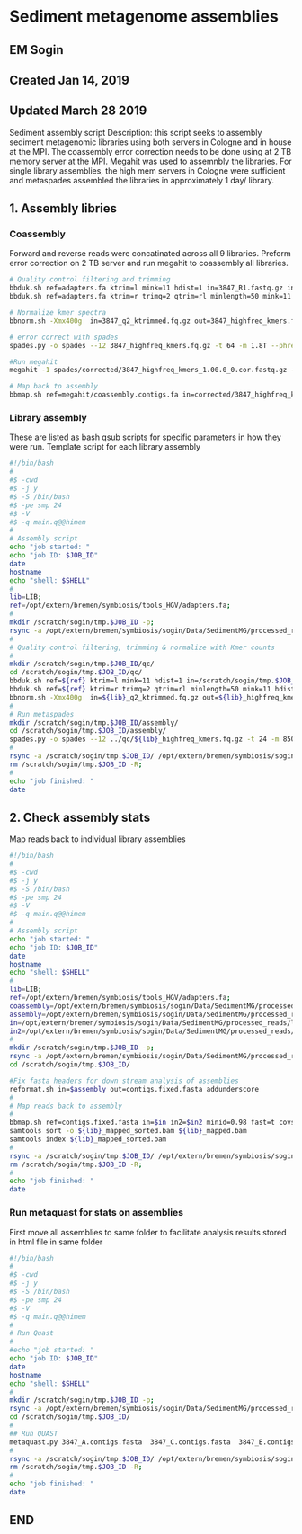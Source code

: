 # Sediment metagenome assemblies
## EM Sogin
## Created Jan 14, 2019
## Updated March 28 2019

Sediment assembly script
Description: this script seeks to assembly sediment metagenomic libraries using both servers in Cologne and in house at the MPI. The coassembly error correction needs to be done using at 2 TB memory server at the MPI. Megahit was used to assemnbly the libraries. For single library assemblies, the high mem servers in Cologne were sufficient and metaspades assembled the libraries in approximately 1 day/ library. 

## 1. Assembly libries
### Coassembly
Forward and reverse reads were concatinated across all 9 libraries. Preform error correction on 2 TB server and run megahit to coassembly all libraries.
```bash
# Quality control filtering and trimming
bbduk.sh ref=adapters.fa ktrim=l mink=11 hdist=1 in=3847_R1.fastq.gz in2=3847_R2.fastq.gz out=3847_ktriml.fq.gz;
bbduk.sh ref=adapters.fa ktrim=r trimq=2 qtrim=rl minlength=50 mink=11 hdist=1 in=3847_ktriml.fq.gz out=3847_q2_ktrimmed.fq.gz;

# Normalize kmer spectra
bbnorm.sh -Xmx400g  in=3847_q2_ktrimmed.fq.gz out=3847_highfreq_kmers.fq.gz target=100 min=2;

# error correct with spades 
spades.py -o spades --12 3847_highfreq_kmers.fq.gz -t 64 -m 1.8T --phred-offset 33 --only-error-correction;

#Run megahit
megahit -1 spades/corrected/3847_highfreq_kmers_1.00.0_0.cor.fastq.gz -2 spades/corrected/3847_highfreq_kmers_2.00.0_0.cor.fastq.gz -r spades/corrected/3847_highfreq_kmers__unpaired.00.0_0.cor.fastq.gz -t 48 -o megahit --out-pre 3847 --k-min 21 --k-max 151 --k-step 10

# Map back to assembly
bbmap.sh ref=megahit/coassembly.contigs.fa in=corrected/3847_highfreq_kmers_1.00.0_0.cor.fastq.gz in2=corrected/3847_highfreq_kmers_2.00.0_0.cor.fastq.gz minid=0.98 fast=t covstats=3847_COV_STATS statsfile=3847_STATS outm=3847_mapped.sam
```
### Library assembly
These are listed as bash qsub scripts for specific parameters in how they were run. 
Template script for each library assembly 
```bash
#!/bin/bash
#
#$ -cwd
#$ -j y
#$ -S /bin/bash
#$ -pe smp 24
#$ -V
#$ -q main.q@@himem
#
# Assembly script
echo "job started: " 
echo "job ID: $JOB_ID"
date
hostname
echo "shell: $SHELL"
#
lib=LIB;
ref=/opt/extern/bremen/symbiosis/tools_HGV/adapters.fa;
#
mkdir /scratch/sogin/tmp.$JOB_ID -p; 
rsync -a /opt/extern/bremen/symbiosis/sogin/Data/SedimentMG/processed_reads/libraries/library_3847/$lib/ /scratch/sogin/tmp.$JOB_ID; 
#
# Quality control filtering, trimming & normalize with Kmer counts
#
mkdir /scratch/sogin/tmp.$JOB_ID/qc/
cd /scratch/sogin/tmp.$JOB_ID/qc/
bbduk.sh ref=${ref} ktrim=l mink=11 hdist=1 in=/scratch/sogin/tmp.$JOB_ID/${lib}_R1.fastq.gz in2=/scratch/sogin/tmp.$JOB_ID/${lib}_R2.fastq.gz out=${lib}_ktriml.fq.gz;
bbduk.sh ref=${ref} ktrim=r trimq=2 qtrim=rl minlength=50 mink=11 hdist=1 in=${lib}_ktriml.fq.gz out=${lib}_q2_ktrimmed.fq.gz;
bbnorm.sh -Xmx400g  in=${lib}_q2_ktrimmed.fq.gz out=${lib}_highfreq_kmers.fq.gz target=100 min=2;
#
# Run metaspades
mkdir /scratch/sogin/tmp.$JOB_ID/assembly/
cd /scratch/sogin/tmp.$JOB_ID/assembly/
spades.py -o spades --12 ../qc/${lib}_highfreq_kmers.fq.gz -t 24 -m 850 --phred-offset 33;
#
rsync -a /scratch/sogin/tmp.$JOB_ID/ /opt/extern/bremen/symbiosis/sogin/Data/SedimentMG/processed_reads/libraries/library_3847/$lib/;
rm /scratch/sogin/tmp.$JOB_ID -R;
#
echo "job finished: "
date
```
## 2. Check assembly stats
Map reads back to individual library assemblies 
```bash
#!/bin/bash
#
#$ -cwd
#$ -j y
#$ -S /bin/bash
#$ -pe smp 24
#$ -V
#$ -q main.q@@himem
#
# Assembly script
echo "job started: " 
echo "job ID: $JOB_ID"
date
hostname
echo "shell: $SHELL"
#
lib=LIB;
ref=/opt/extern/bremen/symbiosis/tools_HGV/adapters.fa;
coassembly=/opt/extern/bremen/symbiosis/sogin/Data/SedimentMG/processed_reads/libraries/library_3847/coassembly/megahit/coassembly.contigs.fixed.fa;
assembly=/opt/extern/bremen/symbiosis/sogin/Data/SedimentMG/processed_reads/libraries/library_3847/$lib/assembly/spades/contigs.fasta
in=/opt/extern/bremen/symbiosis/sogin/Data/SedimentMG/processed_reads/libraries/library_3847/$lib/assembly/spades/corrected/${lib}_highfreq_kmers_1.00.0_0.cor.fastq.gz;
in2=/opt/extern/bremen/symbiosis/sogin/Data/SedimentMG/processed_reads/libraries/library_3847/$lib/assembly/spades/corrected/${lib}_highfreq_kmers_2.00.0_0.cor.fastq.gz;
#
mkdir /scratch/sogin/tmp.$JOB_ID -p; 
rsync -a /opt/extern/bremen/symbiosis/sogin/Data/SedimentMG/processed_reads/libraries/library_3847/$lib/stats/ /scratch/sogin/tmp.$JOB_ID; 
cd /scratch/sogin/tmp.$JOB_ID/

#Fix fasta headers for down stream analysis of assemblies
reformat.sh in=$assembly out=contigs.fixed.fasta addunderscore
#
# Map reads back to assembly
#
bbmap.sh ref=contigs.fixed.fasta in=$in in2=$in2 minid=0.98 fast=t covstats=${lib}_COV_STATS statsfile=${lib}_STATS outm=${lib}_mapped.bam
samtools sort -o ${lib}_mapped_sorted.bam ${lib}_mapped.bam
samtools index ${lib}_mapped_sorted.bam
#
rsync -a /scratch/sogin/tmp.$JOB_ID/ /opt/extern/bremen/symbiosis/sogin/Data/SedimentMG/processed_reads/libraries/library_3847/$lib/stats;
rm /scratch/sogin/tmp.$JOB_ID -R;
#
echo "job finished: "
date
```
### Run metaquast for stats on assemblies
First move all assemblies to same folder to facilitate analysis
results stored in html file in same folder
```bash
#!/bin/bash
#
#$ -cwd
#$ -j y
#$ -S /bin/bash
#$ -pe smp 24
#$ -V
#$ -q main.q@@himem
#
# Run Quast
#
#echo "job started: " 
echo "job ID: $JOB_ID"
date
hostname
echo "shell: $SHELL"
#
mkdir /scratch/sogin/tmp.$JOB_ID -p; 
rsync -a /opt/extern/bremen/symbiosis/sogin/Data/SedimentMG/processed_reads/libraries/library_3847/metaquast/ /scratch/sogin/tmp.$JOB_ID
cd /scratch/sogin/tmp.$JOB_ID/
#
## Run QUAST 
metaquast.py 3847_A.contigs.fasta  3847_C.contigs.fasta  3847_E.contigs.fasta 3847_F.contigs.fasta 3847_H.contigs.fasta coassembly.contigs.fa 3847_B.contigs.fasta  3847_D.contigs.fasta  3847_G.contigs.fasta  3847_I.contigs.fasta -o combined_report;
#
rsync -a /scratch/sogin/tmp.$JOB_ID/ /opt/extern/bremen/symbiosis/sogin/Data/SedimentMG/processed_reads/libraries/library_3847/metaquast/; #change dir according to project
rm /scratch/sogin/tmp.$JOB_ID -R;
#
echo "job finished: "
date
```

## END